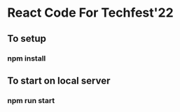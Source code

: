 # React Code For Techfest'22

## To setup
### npm install

## To start on local server
### npm run start

